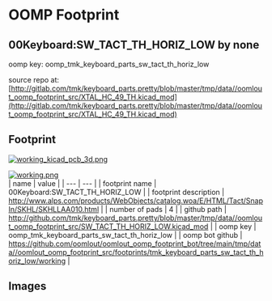 # OOMP Footprint  
## 00Keyboard:SW_TACT_TH_HORIZ_LOW  by none  
  
oomp key: oomp_tmk_keyboard_parts_sw_tact_th_horiz_low  
  
source repo at: [http://gitlab.com/tmk/keyboard_parts.pretty/blob/master/tmp/data//oomlout_oomp_footprint_src/XTAL_HC_49_TH.kicad_mod](http://gitlab.com/tmk/keyboard_parts.pretty/blob/master/tmp/data//oomlout_oomp_footprint_src/XTAL_HC_49_TH.kicad_mod)  
## Footprint  
  
[![working_kicad_pcb_3d.png](working_kicad_pcb_3d_600.png)](working_kicad_pcb_3d.png)  
  
[![working.png](working_600.png)](working.png)  
| name | value | 
| --- | --- | 
| footprint name | 00Keyboard:SW_TACT_TH_HORIZ_LOW | 
| footprint description | http://www.alps.com/products/WebObjects/catalog.woa/E/HTML/Tact/SnapIn/SKHL/SKHLLAA010.html | 
| number of pads | 4 | 
| github path | http://github.com/tmk/keyboard_parts.pretty/blob/master/tmp/data//oomlout_oomp_footprint_src/SW_TACT_TH_HORIZ_LOW.kicad_mod | 
| oomp key | oomp_tmk_keyboard_parts_sw_tact_th_horiz_low | 
| oomp bot github | https://github.com/oomlout/oomlout_oomp_footprint_bot/tree/main/tmp/data//oomlout_oomp_footprint_src/footprints/tmk_keyboard_parts_sw_tact_th_horiz_low/working | 
## Images  
